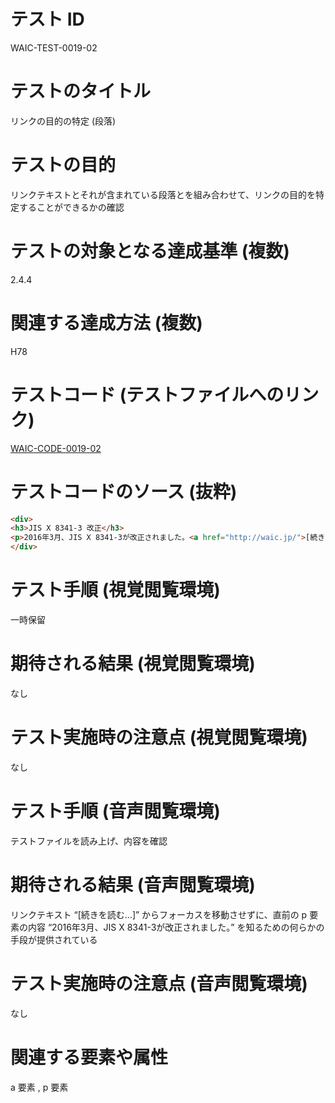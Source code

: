

# テスト ID
WAIC-TEST-0019-02

# テストのタイトル
リンクの目的の特定 (段落)

# テストの目的
リンクテキストとそれが含まれている段落とを組み合わせて、リンクの目的を特定することができるかの確認

# テストの対象となる達成基準 (複数)
2.4.4

# 関連する達成方法 (複数)
H78

# テストコード (テストファイルへのリンク)
[WAIC-CODE-0019-02](https://waic.github.io/as_test/WAIC-CODE/WAIC-CODE-0019-02.html)

# テストコードのソース (抜粋)
```html
<div>
<h3>JIS X 8341-3 改正</h3>
<p>2016年3月、JIS X 8341-3が改正されました。<a href="http://waic.jp/">[続きを読む...]</a></p>
</div>

```
# テスト手順 (視覚閲覧環境)
一時保留

# 期待される結果 (視覚閲覧環境)
なし

# テスト実施時の注意点 (視覚閲覧環境)
なし

# テスト手順 (音声閲覧環境)
テストファイルを読み上げ、内容を確認

# 期待される結果 (音声閲覧環境)
リンクテキスト “[続きを読む...]” からフォーカスを移動させずに、直前の p 要素の内容 “2016年3月、JIS X 8341-3が改正されました。” を知るための何らかの手段が提供されている

# テスト実施時の注意点 (音声閲覧環境)
なし

# 関連する要素や属性
a 要素 , p 要素


